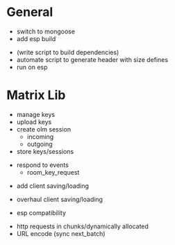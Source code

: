 # General
+ switch to mongoose
+ add esp build
- (write script to build dependencies)
- automate script to generate header with size defines
- run on esp

# Matrix Lib
+ manage keys
+ upload keys
+ create olm session
  + incoming
  + outgoing
+ store keys/sessions
- respond to events
  - room_key_request
+ add client saving/loading
- overhaul client saving/loading
+ esp compatibility
- http requests in chunks/dynamically allocated
- URL encode (sync next_batch)